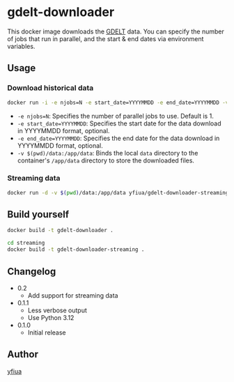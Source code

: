 # gdelt-downloader
This docker image downloads the [GDELT](https://www.gdeltproject.org/) data. You can specify the number of jobs that run in parallel, and the start & end dates via environment variables.

## Usage

### Download historical data
```sh
docker run -i -e njobs=N -e start_date=YYYYMMDD -e end_date=YYYYMMDD -v $(pwd)/data:/app/data yfiua/gdelt-downloader
```

* `-e njobs=N`: Specifies the number of parallel jobs to use. Default is 1.
* `-e start_date=YYYYMMDD`: Specifies the start date for the data download in YYYYMMDD format, optional.
* `-e end_date=YYYYMMDD`: Specifies the end date for the data download in YYYYMMDD format, optional.
* `-v $(pwd)/data:/app/data`: Binds the local `data` directory to the container's `/app/data` directory to store the downloaded files.

### Streaming data
```sh
docker run -d -v $(pwd)/data:/app/data yfiua/gdelt-downloader-streaming
```

## Build yourself

```sh
docker build -t gdelt-downloader .

cd streaming
docker build -t gdelt-downloader-streaming .
```

## Changelog

* 0.2
  * Add support for streaming data
* 0.1.1
  * Less verbose output
  * Use Python 3.12
* 0.1.0
  * Initial release

## Author
[yfiua](https://github.com/yfiua)
